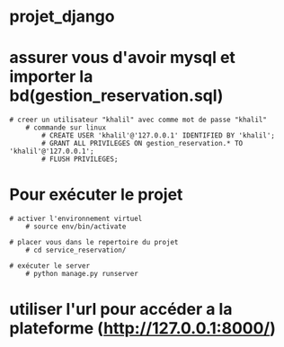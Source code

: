 # projet_django

# assurer vous d'avoir mysql et importer la bd(gestion_reservation.sql)
    # creer un utilisateur "khalil" avec comme mot de passe "khalil"
        # commande sur linux
            # CREATE USER 'khalil'@'127.0.0.1' IDENTIFIED BY 'khalil';
            # GRANT ALL PRIVILEGES ON gestion_reservation.* TO 'khalil'@'127.0.0.1';
            # FLUSH PRIVILEGES;

# Pour exécuter le projet
    # activer l'environnement virtuel
        # source env/bin/activate

    # placer vous dans le repertoire du projet
        # cd service_reservation/

    # exécuter le server
        # python manage.py runserver   

# utiliser l'url pour accéder a la plateforme (http://127.0.0.1:8000/)
